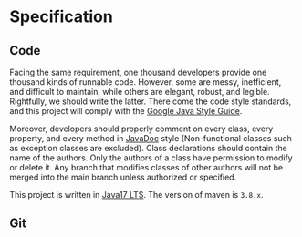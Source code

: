 # Specification

## Code

Facing the same requirement, one thousand developers provide one thousand kinds of runnable code. However, some are messy, inefficient, and difficult to maintain, while others are elegant, robust, and legible. Rightfully, we should write the latter. There come the code style standards, and this project will comply with the [Google Java Style Guide](https://google.github.io/styleguide/javaguide.html).

Moreover, developers should properly comment on every class, every property, and every method in [JavaDoc](https://en.wikipedia.org/wiki/Javadoc) style (Non-functional classes such as exception classes are excluded). Class declarations should contain the name of the authors. Only the authors of a class have permission to modify or delete it. Any branch that modifies classes of other authors will not be merged into the main branch unless authorized or specified.

This project is written in [Java17 LTS](https://docs.oracle.com/en/java/javase/17/). The version of maven is `3.8.x`.

## Git

